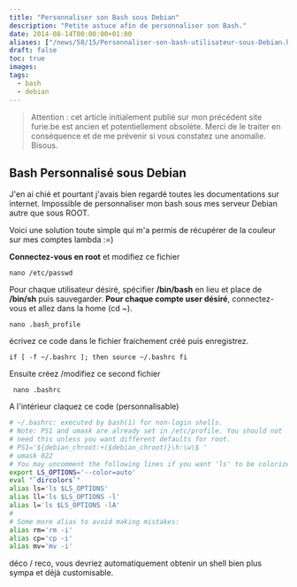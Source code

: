 ```yaml
---
title: "Personnaliser son Bash sous Debian"
description: "Petite astuce afin de personnaliser son Bash."
date: 2014-08-14T00:00:00+01:00
aliases: ["/news/58/15/Personnaliser-son-bash-utilisateur-sous-Debian.html"] 
draft: false
toc: true
images:
tags:
  - bash
  - debian
---
```


> Attention : cet article initialement publié sur mon précédent site furie.be est ancien et potentiellement obsolète. Merci de le traiter en conséquence et de me prévenir si vous constatez une anomalie. Bisous.

## Bash Personnalisé sous Debian

J'en ai chié et pourtant j'avais bien regardé toutes les documentations sur internet. Impossible de personnaliser mon bash sous mes serveur Debian autre que sous ROOT.

Voici une solution toute simple qui m'a permis de récupérer de la couleur sur mes comptes lambda :=)

**Connectez-vous en root** et modifiez ce fichier

`nano /etc/passwd`

Pour chaque utilisateur désiré, spécifier **/bin/bash** en lieu et place de **/bin/sh** puis sauvegarder.
**Pour chaque compte user désiré**, connectez-vous et allez dans la home (cd ~). 

`nano .bash_profile`

écrivez ce code dans le fichier fraichement créé puis enregistrez.

`if [ -f ~/.bashrc ]; then
   source ~/.bashrc
fi`

Ensuite créez /modifiez ce second fichier

` nano .bashrc`

A l'intérieur claquez ce code (personnalisable)

```bash
# ~/.bashrc: executed by bash(1) for non-login shells.
# Note: PS1 and umask are already set in /etc/profile. You should not
# need this unless you want different defaults for root.
# PS1='${debian_chroot:+($debian_chroot)}\h:\w\$ '
# umask 022
# You may uncomment the following lines if you want 'ls' to be colorized:
export LS_OPTIONS='--color=auto'
eval "`dircolors`"
alias ls='ls $LS_OPTIONS'
alias ll='ls $LS_OPTIONS -l'
alias l='ls $LS_OPTIONS -lA'
#
# Some more alias to avoid making mistakes:
alias rm='rm -i'
alias cp='cp -i'
alias mv='mv -i'
```

déco / reco, vous devriez automatiquement obtenir un shell bien plus sympa et déjà customisable.
